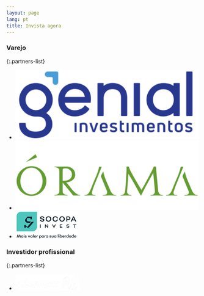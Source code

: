 ```yaml
---
layout: page
lang: pt
title: Invista agora
---
```



### Varejo

{:.partners-list}
- [![Genial Investimentos](/assets/images/partners/genial.png)](https://www.genialinvestimentos.com.br/investimentos/fundos/lista-completa/)
- [![Órama](/assets/images/partners/orama.png)](https://www.orama.com.br/investimentos/lista-fundos-de-investimento)
- [![Socopa](/assets/images/partners/Socopa.png)](https://www.socopainvest.com.br/?utm_source=GoogleSearch&utm_medium=Campanha_general&utm_campaign=campanha_general_silika&gclid=CjwKCAjwxOvsBRAjEiwAuY7L8gdEgilGLz4b5YnEJgKm7QJBhz0mCtgS6kcpgK7SlgG3kh9c1AfcghoCNjIQAvD_BwE)




### Investidor profissional

{:.partners-list}
- [![Planner](/assets/images/partners/planner.png)](https://www.planner.com.br/abra-sua-conta/)
